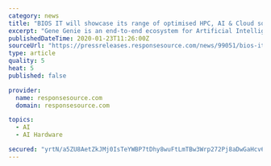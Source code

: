 ```yaml
---
category: news
title: "BIOS IT will showcase its range of optimised HPC, AI & Cloud solutions at the Festival of Genomics"
excerpt: "Gene Genie is an end-to-end ecosystem for Artificial Intelligence (AI) advancement in the healthcare industry. The solution combines leading GPU accelerator technology and intuitive scale-out storage in one platform for the analysis of Next Generation Sequencing (NGS) and medical image data. Gene Genie integrates and optimizes widely used ..."
publishedDateTime: 2020-01-23T11:26:00Z
sourceUrl: "https://pressreleases.responsesource.com/news/99051/bios-it-will-showcase-its-range-of-optimised-hpc-ai/"
type: article
quality: 5
heat: 5
published: false

provider:
  name: responsesource.com
  domain: responsesource.com

topics:
  - AI
  - AI Hardware

secured: "yrtN/a5ZU8AetZkJMj0IsTeYWBP7tDhy8wuFtLmTBw3Wrp272Pj8aDwGaHcv67NWMhdRPhx2xY77ggzL7G1nX9+hgwURbY1z3MfNvX4eROVxhnT638FOL0r7Q4iKnfOTKAyBO0a/EO1ZtV7YYYENEh7HlMqLbQHA7ZGKIIeobyrSOFnorcsKzICHLMQQuAVJaqeOMusN39q6Uskc2I+X2RVkIVziVfRFc2imkmaiKB+GVrq+kptXxhhQWV5162Y7eFUZd9q2dAzl6AtoYk/BOPpF3rmZY6rbiVH1Y2ddZZ/jU6Q1iwROFrX8iRJM4TZe;P/hiEXJ+uKShl3zeq4glOQ=="
---
```


